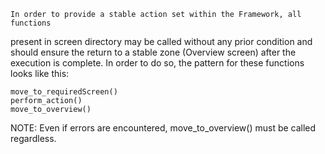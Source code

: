     In order to provide a stable action set within the Framework, all functions
present in screen directory may be called without any prior condition
and should ensure the return to a stable zone (Overview screen) after the
execution is complete.
    In order to do so, the pattern for these functions looks like this:

```
move_to_requiredScreen()
perform_action()
move_to_overview()
```

NOTE: Even if errors are encountered, move_to_overview() must be called
regardless.
